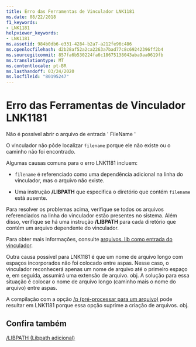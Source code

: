 ```yaml
---
title: Erro das Ferramentas de Vinculador LNK1181
ms.date: 08/22/2018
f1_keywords:
- LNK1181
helpviewer_keywords:
- LNK1181
ms.assetid: 984b0db6-e331-4284-b2a7-a212fe96c486
ms.openlocfilehash: d2b28af52a2ca2263a7bad77c8c69242396ff2b4
ms.sourcegitcommit: 857fa6b530224fa6c18675138043aba9aa0619fb
ms.translationtype: MT
ms.contentlocale: pt-BR
ms.lasthandoff: 03/24/2020
ms.locfileid: "80195247"
---
```

# <a name="linker-tools-error-lnk1181"></a>Erro das Ferramentas de Vinculador LNK1181

Não é possível abrir o arquivo de entrada ' FileName '

O vinculador não pôde localizar `filename` porque ele não existe ou o caminho não foi encontrado.

Algumas causas comuns para o erro LNK1181 incluem:

- `filename` é referenciado como uma dependência adicional na linha do vinculador, mas o arquivo não existe.

- Uma instrução **/LIBPATH** que especifica o diretório que contém `filename` está ausente.

Para resolver os problemas acima, verifique se todos os arquivos referenciados na linha do vinculador estão presentes no sistema.  Além disso, verifique se há uma instrução **/LIBPATH** para cada diretório que contém um arquivo dependente do vinculador.

Para obter mais informações, consulte [arquivos. lib como entrada do vinculador](../../build/reference/dot-lib-files-as-linker-input.md).

Outra causa possível para LNK1181 é que um nome de arquivo longo com espaços incorporados não foi colocado entre aspas.  Nesse caso, o vinculador reconhecerá apenas um nome de arquivo até o primeiro espaço e, em seguida, assumirá uma extensão de arquivo. obj.  A solução para essa situação é colocar o nome de arquivo longo (caminho mais o nome do arquivo) entre aspas.

A compilação com a opção [/p (pré-processar para um arquivo)](../../build/reference/p-preprocess-to-a-file.md) pode resultar em LNK1181 porque essa opção suprime a criação de arquivos. obj.

## <a name="see-also"></a>Confira também

[/LIBPATH (Libpath adicional)](../../build/reference/libpath-additional-libpath.md)

